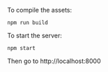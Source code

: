 To compile the assets:

```
npm run build
```

To start the server:

```
npm start
```

Then go to http://localhost:8000
